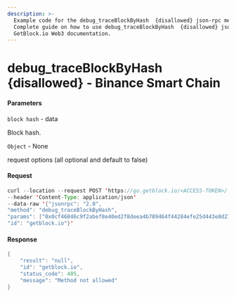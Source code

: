 ```yaml
---
description: >-
  Example code for the debug_traceBlockByHash  {disallowed} json-rpc method.
  Сomplete guide on how to use debug_traceBlockByHash  {disallowed} json-rpc in
  GetBlock.io Web3 documentation.
---
```


# debug\_traceBlockByHash {disallowed} - Binance Smart Chain

#### Parameters

`block hash` - data

Block hash.

`Object` - None

request options (all optional and default to false)

#### Request

```java
curl --location --request POST 'https://go.getblock.io/<ACCESS-TOKEN>/' 
--header 'Content-Type: application/json' 
--data-raw '{"jsonrpc": "2.0",
"method": "debug_traceBlockByHash",
"params": ["0x0cf46846c9f2abef8e40ed2f8deea4b789464f44284efe25d443e8d272393fce", null],
"id": "getblock.io"}'
```

#### Response

```java
{
    "result": "null",
    "id": "getblock.io",
    "status_code": 405,
    "message": "Method not allowed"
}
```
